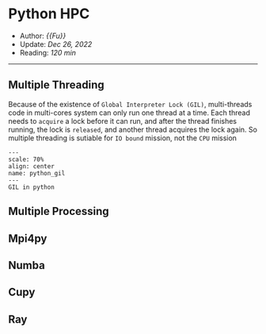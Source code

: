 # Python HPC

- Author: *{{Fu}}*
- Update: *Dec 26, 2022*
- Reading: *120 min*

---


## Multiple Threading


Because of the existence of `Global Interpreter Lock (GIL)`, multi-threads code in multi-cores system can only run one thread at a time. Each thread needs to `acquire` a lock before it can run, and after the thread finishes running, the lock is `released`, and another thread acquires the lock again. So multiple threading is sutiable for `IO bound` mission, not the `CPU` mission

```{figure} ./files/python_gil.webp
---
scale: 70%
align: center
name: python_gil
---
GIL in python
```

## Multiple Processing



## Mpi4py 




## Numba 


## Cupy 



## Ray







